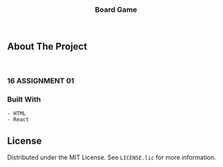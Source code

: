 <h3 align="center">Board Game</h3>
</br>


## About The Project
    
<br/>

### 16   ASSIGNMENT 01



### Built With

    - HTML
    - React

## License

Distributed under the MIT License. See `LICENSE.lic` for more information.